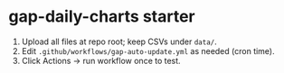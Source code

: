 # gap-daily-charts starter
1) Upload all files at repo root; keep CSVs under `data/`.
2) Edit `.github/workflows/gap-auto-update.yml` as needed (cron time).
3) Click Actions → run workflow once to test.
